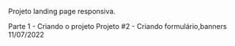 Projeto landing page responsiva.

Parte 1 - Criando o projeto
Projeto #2 - Criando formulário,banners 11/07/2022
